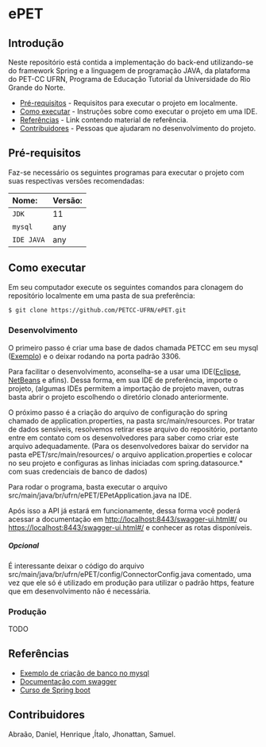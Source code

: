 # ePET

## Introdução 

Neste repositório está contida a implementação do back-end utilizando-se do framework Spring e a linguagem de programação JAVA, da plataforma do PET-CC UFRN, Programa de Educação Tutorial da Universidade do Rio Grande do Norte.

- [Pré-requisitos](#pré-requisitos) - Requisitos para executar o projeto em localmente.
- [Como executar](#como-executar) - Instruções sobre como executar o projeto em uma IDE.
- [Referências](#referências) - Link contendo material de referência.
- [Contribuidores](#contribuidores) - Pessoas que ajudaram no desenvolvimento do projeto.


## Pré-requisitos

Faz-se necessário os seguintes programas para executar o projeto com suas respectivas versões recomendadas:


| Nome: | Versão:  |    
| :---------- | :------------- |
|`JDK` 	| 11 |  
|`mysql` 	| any | 
|`IDE JAVA`| any|


## Como executar

Em seu computador execute os seguintes comandos para clonagem do repositório localmente em uma pasta de sua preferência:

``` bash
$ git clone https://github.com/PETCC-UFRN/ePET.git 
```
### Desenvolvimento

O primeiro passo é criar uma base de dados chamada PETCC em seu mysql ([Exemplo](https://www.devmedia.com.br/primeiros-passos-no-mysql/28438)) e o deixar rodando na porta padrão 3306.

Para facilitar o desenvolvimento, aconselha-se a usar uma IDE([Eclipse](https://www.eclipse.org/downloads/), [NetBeans](https://netbeans.org/downloads/8.2/rc/) e afins). Dessa forma, em sua IDE de preferência, importe o projeto, (algumas IDEs permitem a importação de projeto maven, outras basta abrir o projeto escolhendo o diretório clonado anteriormente.

O próximo passo é a criação do arquivo de configuração do spring chamado de application.properties, na pasta src/main/resources. Por tratar de dados sensíveis, resolvemos retirar esse arquivo do repositório, portanto entre em contato com os desenvolvedores para saber como criar este arquivo adequadamente. (Para os desenvolvedores baixar do servidor na pasta ePET/src/main/resources/ o arquivo application.properties e colocar no seu projeto e configuras as linhas iniciadas com spring.datasource.* com suas credenciais de banco de dados)

Para rodar o programa, basta executar o arquivo src/main/java/br/ufrn/ePET/EPetApplication.java na IDE.

Após isso a API já estará em funcionamente, dessa forma você poderá acessar a documentação em [http://localhost:8443/swagger-ui.html#/](http://localhost:8443/swagger-ui.html#/) ou [https://localhost:8443/swagger-ui.html#/](https://localhost:8443/swagger-ui.html#/) e conhecer as rotas disponíveis.
##### Opcional
É interessante deixar o código do arquivo src/main/java/br/ufrn/ePET/config/ConnectorConfig.java comentado, uma vez que ele só é utilizado em produção para utilizar o padrão https, feature que em desenvolvimento não é necessária.


### Produção
TODO
## Referências
- [Exemplo de criação de banco no mysql](https://www.devmedia.com.br/primeiros-passos-no-mysql/28438)
- [Documentação com swagger ](https://www.treinaweb.com.br/blog/documentando-uma-api-spring-boot-com-o-swagger/amp/)
- [Curso de Spring boot](https://youtu.be/OHn1jLHGptw)


## Contribuidores

Abraão, Daniel, Henrique ,Ítalo, Jhonattan, Samuel.
